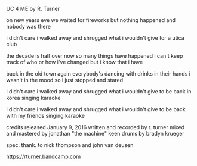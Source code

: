 UC 4 ME
by R. Turner

on new years eve 
we waited for fireworks 
but nothing happened 
and nobody was there 

i didn't care 
i walked away and shrugged 
what i wouldn't give 
for a utica club 

the decade is half over now 
so many things have happened 
i can't keep track of who or how i've changed 
but i know that i have 

back in the old town again 
everybody's dancing with drinks in their hands 
i wasn't in the mood 
so i just stopped and stared 

i didn't care 
i walked away and shrugged 
what i wouldn't give 
to be back in korea singing karaoke 

i didn't care 
i walked away and shrugged 
what i wouldn't give 
to be back with my friends singing karaoke

credits
released January 9, 2016 
written and recorded by r. turner 
mixed and mastered by jonathan "the machine" keen 
drums by bradyn krueger 

spec. thank. to nick thompson and john van deusen

https://rturner.bandcamp.com
